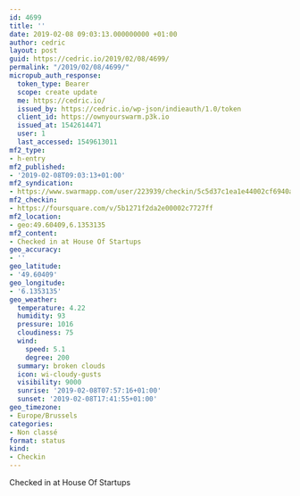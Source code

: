 ```yaml
---
id: 4699
title: ''
date: 2019-02-08 09:03:13.000000000 +01:00
author: cedric
layout: post
guid: https://cedric.io/2019/02/08/4699/
permalink: "/2019/02/08/4699/"
micropub_auth_response:
  token_type: Bearer
  scope: create update
  me: https://cedric.io/
  issued_by: https://cedric.io/wp-json/indieauth/1.0/token
  client_id: https://ownyourswarm.p3k.io
  issued_at: 1542614471
  user: 1
  last_accessed: 1549613011
mf2_type:
- h-entry
mf2_published:
- '2019-02-08T09:03:13+01:00'
mf2_syndication:
- https://www.swarmapp.com/user/223939/checkin/5c5d37c1ea1e44002cf6940a
mf2_checkin:
- https://foursquare.com/v/5b1271f2da2e00002c7727ff
mf2_location:
- geo:49.60409,6.1353135
mf2_content:
- Checked in at House Of Startups
geo_accuracy:
- ''
geo_latitude:
- '49.60409'
geo_longitude:
- '6.1353135'
geo_weather:
  temperature: 4.22
  humidity: 93
  pressure: 1016
  cloudiness: 75
  wind:
    speed: 5.1
    degree: 200
  summary: broken clouds
  icon: wi-cloudy-gusts
  visibility: 9000
  sunrise: '2019-02-08T07:57:16+01:00'
  sunset: '2019-02-08T17:41:55+01:00'
geo_timezone:
- Europe/Brussels
categories:
- Non classé
format: status
kind:
- Checkin
---
```

Checked in at House Of Startups